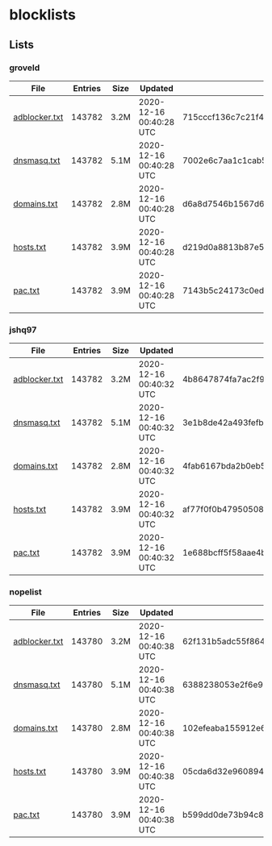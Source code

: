 # blocklists

## Lists

### groveld

|File|Entries|Size|Updated|Hash|
|-|-|-|-|-|
|[adblocker.txt](https://raw.githubusercontent.com/groveld/blocklists/lists/groveld/adblocker.txt)|143782|3.2M|2020-12-16 00:40:28 UTC|715cccf136c7c21f49f2afff7790f282a2cab998|
|[dnsmasq.txt](https://raw.githubusercontent.com/groveld/blocklists/lists/groveld/dnsmasq.txt)|143782|5.1M|2020-12-16 00:40:28 UTC|7002e6c7aa1c1cab50c7b01ba17b40b5d1e992ec|
|[domains.txt](https://raw.githubusercontent.com/groveld/blocklists/lists/groveld/domains.txt)|143782|2.8M|2020-12-16 00:40:28 UTC|d6a8d7546b1567d640b9484f3654e0f43502e10b|
|[hosts.txt](https://raw.githubusercontent.com/groveld/blocklists/lists/groveld/hosts.txt)|143782|3.9M|2020-12-16 00:40:28 UTC|d219d0a8813b87e5fce3b125a1de5475159263e8|
|[pac.txt](https://raw.githubusercontent.com/groveld/blocklists/lists/groveld/pac.txt)|143782|3.9M|2020-12-16 00:40:28 UTC|7143b5c24173c0ed28697baea0cd8b46308ee46d|

### jshq97

|File|Entries|Size|Updated|Hash|
|-|-|-|-|-|
|[adblocker.txt](https://raw.githubusercontent.com/groveld/blocklists/lists/jshq97/adblocker.txt)|143782|3.2M|2020-12-16 00:40:32 UTC|4b8647874fa7ac2f97e6868d17de9eee3cb5c1cd|
|[dnsmasq.txt](https://raw.githubusercontent.com/groveld/blocklists/lists/jshq97/dnsmasq.txt)|143782|5.1M|2020-12-16 00:40:32 UTC|3e1b8de42a493fefb94a1d5202245789c0441ea4|
|[domains.txt](https://raw.githubusercontent.com/groveld/blocklists/lists/jshq97/domains.txt)|143782|2.8M|2020-12-16 00:40:32 UTC|4fab6167bda2b0eb54fbd955f683f2e35892d15d|
|[hosts.txt](https://raw.githubusercontent.com/groveld/blocklists/lists/jshq97/hosts.txt)|143782|3.9M|2020-12-16 00:40:32 UTC|af77f0f0b47950508f8b28f8db6a10aff8d1829c|
|[pac.txt](https://raw.githubusercontent.com/groveld/blocklists/lists/jshq97/pac.txt)|143782|3.9M|2020-12-16 00:40:32 UTC|1e688bcff5f58aae4bbb868acc7edb31fbe8879c|

### nopelist

|File|Entries|Size|Updated|Hash|
|-|-|-|-|-|
|[adblocker.txt](https://raw.githubusercontent.com/groveld/blocklists/lists/nopelist/adblocker.txt)|143780|3.2M|2020-12-16 00:40:38 UTC|62f131b5adc55f8645235bed77efc511f844ba89|
|[dnsmasq.txt](https://raw.githubusercontent.com/groveld/blocklists/lists/nopelist/dnsmasq.txt)|143780|5.1M|2020-12-16 00:40:38 UTC|6388238053e2f6e91343ee570b6969246e42cc2c|
|[domains.txt](https://raw.githubusercontent.com/groveld/blocklists/lists/nopelist/domains.txt)|143780|2.8M|2020-12-16 00:40:38 UTC|102efeaba155912e6627c562d27d3cea06250b69|
|[hosts.txt](https://raw.githubusercontent.com/groveld/blocklists/lists/nopelist/hosts.txt)|143780|3.9M|2020-12-16 00:40:38 UTC|05cda6d32e960894e5c94fee918eff4c9b8ad917|
|[pac.txt](https://raw.githubusercontent.com/groveld/blocklists/lists/nopelist/pac.txt)|143780|3.9M|2020-12-16 00:40:38 UTC|b599dd0de73b94c8fdb2a7e3cabdb3e8575824c4|
